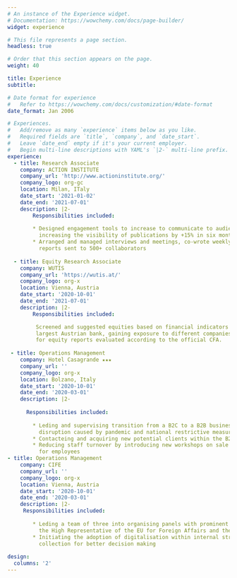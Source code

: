 ```yaml
---
# An instance of the Experience widget.
# Documentation: https://wowchemy.com/docs/page-builder/
widget: experience

# This file represents a page section.
headless: true

# Order that this section appears on the page.
weight: 40

title: Experience
subtitle:

# Date format for experience
#   Refer to https://wowchemy.com/docs/customization/#date-format
date_format: Jan 2006

# Experiences.
#   Add/remove as many `experience` items below as you like.
#   Required fields are `title`, `company`, and `date_start`.
#   Leave `date_end` empty if it's your current employer.
#   Begin multi-line descriptions with YAML's `|2-` multi-line prefix.
experience:
  - title: Research Associate
    company: ACTION INSTITUTE
    company_url: 'http://www.actioninstitute.org/'
    company_logo: org-gc
    location: Milan, ITaly
    date_start: '2021-01-02'
    date_end: '2021-07-01'
    description: |2-
        Responsibilities included:
        
        * Designed engagement tools to increase to communicate to audience,
          increasing the visibility of publications by +15% in six months
        * Arranged and managed interviews and meetings, co-wrote weekly 
          reports sent to 500+ collaborators
        
  - title: Equity Research Associate
    company: WUTIS
    company_url: 'https://wutis.at/'
    company_logo: org-x
    location: Vienna, Austria
    date_start: '2020-10-01'
    date_end: '2021-07-01'
    description: |2-
        Responsibilities included:

         Screened and suggested equities based on financial indicators for a €6b ESG fund of Erste Bank Group,
         largest Austrian bank, gaining exposure to different companies spanning 3 sectors. Participated and won McKinsey pitching competitions 
         for equity reports evaluated according to the official CFA.
    
 - title: Operations Management
    company: Hotel Casagrande ★★★
    company_url: ''
    company_logo: org-x
    location: Bolzano, Italy
    date_start: '2020-10-01'
    date_end: '2020-03-01'
    description: |2- 
  
      Responsibilities included:
     
        * Leding and supervising transition from a B2C to a B2B business model from 2020-2021 to adapt to
          disruption caused by pandemic and national restrictive measures for businesses
        * Contacteing and acquiring new potential clients within the B2B sector, diversifying customer base
        * Reducing staff turnover by introducing new workshops on sale techniques and investing in teambuilding
          for employees 
- title: Operations Management
    company: CIFE
    company_url: ''
    company_logo: org-x
    location: Vienna, Austria
    date_start: '2020-10-01'
    date_end: '2020-03-01'
    description: |2-
     Responsibilities included:
     
        * Leding a team of three into organising panels with prominent figures of the European Institutions such as
          the High Representative of the EU for Foreign Affairs and the Minister of Foreign Affairs of Vatican City      
        * Initiating the adoption of digitalisation within internal structure of company by creating databases for data
          collection for better decision making
          
design:
  columns: '2'
---
```

